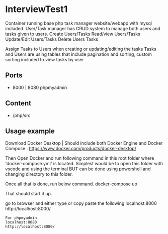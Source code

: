 # InterviewTest1

Container running base php task manager website/webapp with mysql included.
User/Task manager has CRUD system to manage both users and tasks given to users.
Create Users/Tasks
Read/view Users/Tasks
Update/Edit Users/Tasks
Delete Users Tasks

Assign Tasks to Users when creating or updating/editing the tasks
Tasks and Users are using tables that include pagination and sorting, custom sorting included to view tasks by user
 
## Ports

* 8000 | 8080 phpmyadmin

## Content

* /php/src

## Usage example

Download Docker Desktop | Should include both Docker Engine and Docker Compose : https://www.docker.com/products/docker-desktop/

Then Open Docker and run following command in this root folder where 'docker-compose.yml' is located.
Simplest would be to open this folder with vscode and using the terminal
BUT can be done using powershell and changing directory to this folder.

Once all that is done, run below command.
    docker-compose up

That should start it up.

go to browser and either type or copy paste the following
    localhost:8000
    http://localhost:8000/

    For phpmyadmin
    localhost:8080
    http://localhost:8080/

